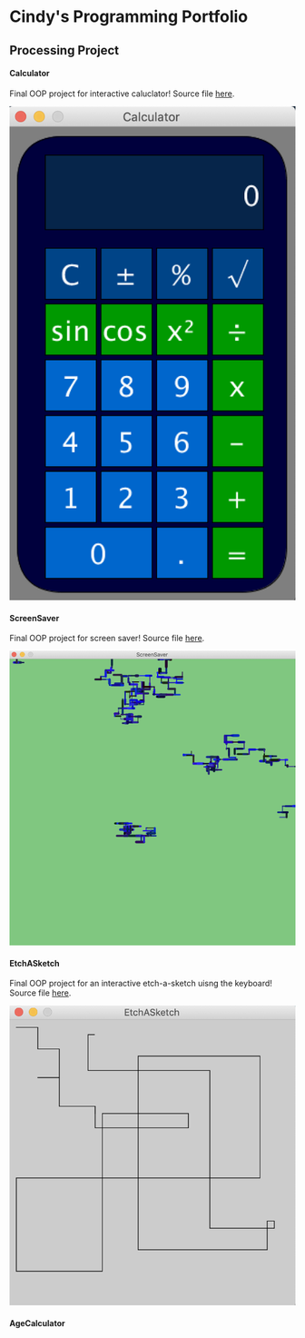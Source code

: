 # Cindy's Programming Portfolio

## Processing Project

#### Calculator
Final OOP project for interactive caluclator! Source file [here](https://github.com/cindydtra/ProgrammingPortfolio2021/tree/gh-pages/src/Calculator).

![Calculator](https://github.com/cindydtra/ProgrammingPortfolio2021/blob/gh-pages/Images/Calc.png?raw=true)

#### ScreenSaver
Final OOP project for screen saver! Source file [here](https://github.com/cindydtra/ProgrammingPortfolio2021/tree/gh-pages/src/ScreenSaver).

![ScreenSaver](https://github.com/cindydtra/ProgrammingPortfolio2021/blob/gh-pages/Images/ScreenSaver.png?raw=true)

#### EtchASketch
Final OOP project for an interactive etch-a-sketch uisng the keyboard! Source file [here](https://github.com/cindydtra/ProgrammingPortfolio2021/tree/gh-pages/src/EtchASketch).

![EtchASketch](https://github.com/cindydtra/ProgrammingPortfolio2021/blob/gh-pages/Images/EtchASketch.png?raw=true)

#### AgeCalculator



